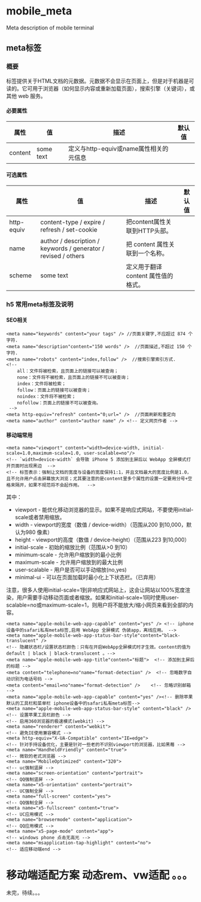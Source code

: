# mobile_meta
 Meta description of mobile terminal

## meta标签
### 概要
标签提供关于HTML文档的元数据。元数据不会显示在页面上，但是对于机器是可读的。它可用于浏览器（如何显示内容或重新加载页面），搜索引擎（关键词），或其他 web 服务。
#### 必要属性

| 属性 | 值 | 描述 | 默认值 |
| ---- | ---- | ---- | ---- |
| content | some text | 定义与http-equiv或name属性相关的元信息 | |

#### 可选属性

| 属性 | 值 | 描述 | 默认值 |
| ---- | ---- | ---- | ---- |
| http-equiv | content-type / expire / refresh / set-cookie | 把content属性关联到HTTP头部。 | |
| name | author / description / keywords / generator / revised / others | 把 content 属性关联到一个名称。 | |
| scheme | some text | 定义用于翻译 content 属性值的格式。   | |


### h5 常用meta标签及说明
#### SEO相关
```
<meta name="keywords" content="your tags" /> //页面关键字,不应超过 874 个字符.
<meta name="description"content="150 words" />  //页面描述,不超过 150 个字符.
<meta name="robots" content="index,follow" />  //搜索引擎索引方式.
<!--  
    all：文件将被检索，且页面上的链接可以被查询；
    none：文件将不被检索，且页面上的链接不可以被查询；
    index：文件将被检索；
    follow：页面上的链接可以被查询；
    noindex：文件将不被检索；
    nofollow：页面上的链接不可以被查询。
 -->
<meta http-equiv="refresh" content="0;url=" />  //页面刷新和重定向
<meta name="author" content="author name" /> <!-- 定义网页作者 -->
```
#### 移动端常用

```
<meta name="viewport" content="width=device-width, initial-scale=1.0,maximum-scale=1.0, user-scalable=no"/>  
<!-- `width=device-width` 会导致 iPhone 5 添加到主屏后以 WebApp 全屏模式打开页面时出现黑边  -->  
<!-- 标签表示：强制让文档的宽度与设备的宽度保持1:1，并且文档最大的宽度比例是1.0，且不允许用户点击屏幕放大浏览；尤其要注意的是content里多个属性的设置一定要用分号+空格来隔开，如果不规范将不会起作用。  -->  
```
其中：

* viewport - 能优化移动浏览器的显示。如果不是响应式网站，不要使用initial-scale或者禁用缩放。
* width - viewport的宽度（数值 / device-width）（范围从200 到10,000，默认为980 像素）
* height - viewport的高度（数值 / device-height）（范围从223 到10,000）
* initial-scale - 初始的缩放比例（范围从>0 到10）
* minimum-scale - 允许用户缩放到的最小比例
* maximum-scale - 允许用户缩放到的最大比例
* user-scalable - 用户是否可以手动缩放(no,yes)
* minimal-ui - 可以在页面加载时最小化上下状态栏。（已弃用）

注意，很多人使用initial-scale=1到非响应式网站上，这会让网站以100%宽度渲染，用户需要手动移动页面或者缩放。如果和initial-scale=1同时使用user-scalable=no或maximum-scale=1，则用户将不能放大/缩小网页来看到全部的内容。

```
<meta name="apple-mobile-web-app-capable" content="yes" /> <!-- iphone设备中的safari私有meta标签,启用 WebApp 全屏模式 伪装app，离线应用。 -->  
<meta name="apple-mobile-web-app-status-bar-style"content="black-translucent" />  
<!-- 隐藏状态栏/设置状态栏颜色：只有在开启WebApp全屏模式时才生效。content的值为default | black | black-translucent 。--> 
<meta name="apple-mobile-web-app-title"content="标题">  <!-- 添加到主屏后的标题 --> 
<meta content="telephone=no"name="format-detection" />  <!-- 忽略数字自动识别为电话号码 -->
<meta content="email=no"name="format-detection" />    <!-- 忽略识别邮箱 --> 
<meta name="apple-mobile-web-app-capable" content="yes" /><!-- 删除苹果默认的工具栏和菜单栏 iphone设备中的safari私有meta标签-->
<meta name="apple-mobile-web-app-status-bar-style" content="black" /><!-- 设置苹果工具栏颜色 -->
<!-- 启用360浏览器的极速模式(webkit) -->
<meta name="renderer" content="webkit">
<!-- 避免IE使用兼容模式 -->
<meta http-equiv="X-UA-Compatible" content="IE=edge">
<!-- 针对手持设备优化，主要是针对一些老的不识别viewport的浏览器，比如黑莓 -->
<meta name="HandheldFriendly" content="true">
<!-- 微软的老式浏览器 -->
<meta name="MobileOptimized" content="320">
<!-- uc强制竖屏 -->
<meta name="screen-orientation" content="portrait">
<!-- QQ强制竖屏 -->
<meta name="x5-orientation" content="portrait">
<!-- UC强制全屏 -->
<meta name="full-screen" content="yes">
<!-- QQ强制全屏 -->
<meta name="x5-fullscreen" content="true">
<!-- UC应用模式 -->
<meta name="browsermode" content="application">
<!-- QQ应用模式 -->
<meta name="x5-page-mode" content="app">
<!-- windows phone 点击无高光 -->
<meta name="msapplication-tap-highlight" content="no">
<!-- 适应移动端end -->
```

# 移动端适配方案 动态rem、vw适配 。。。 
未完，待续。。。
